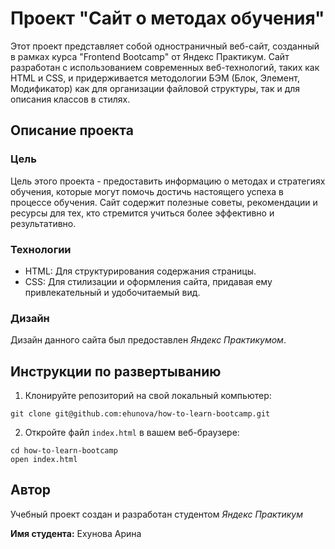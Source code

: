 # Проект "Сайт о методах обучения"

Этот проект представляет собой одностраничный веб-сайт,
созданный в рамках курса "Frontend Bootcamp" от Яндекс Практикум.
Сайт разработан с использованием современных веб-технологий,
таких как HTML и CSS, и придерживается методологии БЭМ (Блок, Элемент, Модификатор)
как для организации файловой структуры, так и для описания классов в стилях.

## Описание проекта

### Цель

Цель этого проекта - предоставить информацию о методах и стратегиях обучения,
которые могут помочь достичь настоящего успеха в процессе обучения.
Сайт содержит полезные советы, рекомендации и ресурсы для тех,
кто стремится учиться более эффективно и результативно.

### Технологии

- HTML: Для структурирования содержания страницы.
- CSS: Для стилизации и оформления сайта, придавая ему привлекательный
  и удобочитаемый вид.

### Дизайн

Дизайн данного сайта был предоставлен _Яндекс Практикумом_.

## Инструкции по развертыванию

1. Клонируйте репозиторий на свой локальный компьютер:
  ```
  git clone git@github.com:ehunova/how-to-learn-bootcamp.git
  ```
2. Откройте файл `index.html` в вашем веб-браузере:
  ```
  cd how-to-learn-bootcamp
  open index.html
  ```

## Автор

Учебный проект создан и разработан студентом _Яндекс Практикум_

**Имя студента:** Ехунова Арина
